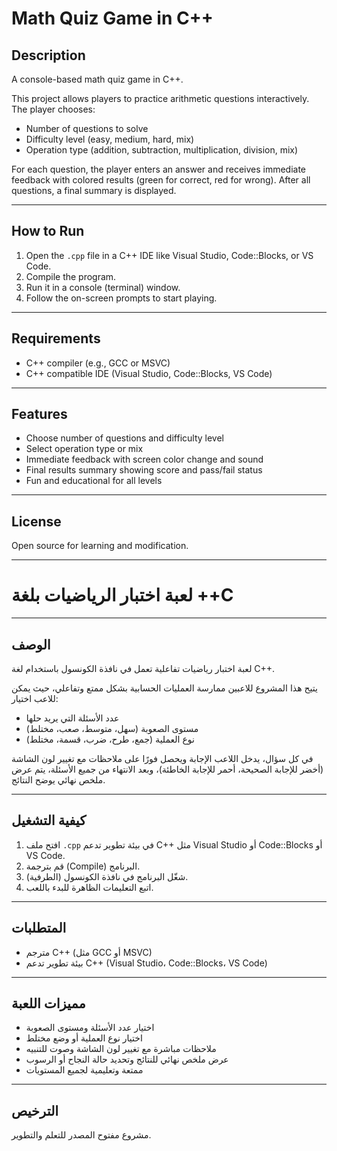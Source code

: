 # Math Quiz Game in C++

## Description

A console-based math quiz game in C++.

This project allows players to practice arithmetic questions interactively. The player chooses:

- Number of questions to solve
- Difficulty level (easy, medium, hard, mix)
- Operation type (addition, subtraction, multiplication, division, mix)

For each question, the player enters an answer and receives immediate feedback with colored results (green for correct, red for wrong). After all questions, a final summary is displayed.

---

## How to Run

1. Open the `.cpp` file in a C++ IDE like Visual Studio, Code::Blocks, or VS Code.  
2. Compile the program.  
3. Run it in a console (terminal) window.  
4. Follow the on-screen prompts to start playing.

---

## Requirements

- C++ compiler (e.g., GCC or MSVC)  
- C++ compatible IDE (Visual Studio, Code::Blocks, VS Code)  

---

## Features

- Choose number of questions and difficulty level  
- Select operation type or mix  
- Immediate feedback with screen color change and sound  
- Final results summary showing score and pass/fail status  
- Fun and educational for all levels  

---

## License

Open source for learning and modification.

---

# لعبة اختبار الرياضيات بلغة ++C

---

## الوصف

لعبة اختبار رياضيات تفاعلية تعمل في نافذة الكونسول باستخدام لغة C++.

يتيح هذا المشروع للاعبين ممارسة العمليات الحسابية بشكل ممتع وتفاعلي، حيث يمكن للاعب اختيار:

- عدد الأسئلة التي يريد حلها
- مستوى الصعوبة (سهل، متوسط، صعب، مختلط)
- نوع العملية (جمع، طرح، ضرب، قسمة، مختلط)

في كل سؤال، يدخل اللاعب الإجابة ويحصل فورًا على ملاحظات مع تغيير لون الشاشة (أخضر للإجابة الصحيحة، أحمر للإجابة الخاطئة)، وبعد الانتهاء من جميع الأسئلة، يتم عرض ملخص نهائي يوضح النتائج.

---

## كيفية التشغيل

1. افتح ملف `.cpp` في بيئة تطوير تدعم C++ مثل Visual Studio أو Code::Blocks أو VS Code.  
2. قم بترجمة (Compile) البرنامج.  
3. شغّل البرنامج في نافذة الكونسول (الطرفية).  
4. اتبع التعليمات الظاهرة للبدء باللعب.

---

## المتطلبات

- مترجم C++ (مثل GCC أو MSVC)  
- بيئة تطوير تدعم C++ (Visual Studio، Code::Blocks، VS Code)  

---

## مميزات اللعبة

- اختيار عدد الأسئلة ومستوى الصعوبة  
- اختيار نوع العملية أو وضع مختلط  
- ملاحظات مباشرة مع تغيير لون الشاشة وصوت للتنبيه  
- عرض ملخص نهائي للنتائج وتحديد حالة النجاح أو الرسوب  
- ممتعة وتعليمية لجميع المستويات  

---

## الترخيص

مشروع مفتوح المصدر للتعلم والتطوير.
